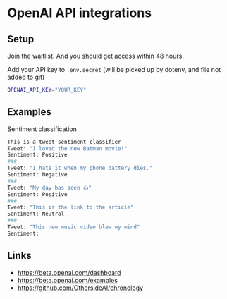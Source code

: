 # OpenAI API integrations

## Setup

Join the [waitlist](https://openai.com/blog/openai-api/). And you should get access within 48 hours.

Add your API key to `.env.secret` (will be picked up by dotenv, and file not added to git)

```bash
OPENAI_API_KEY="YOUR_KEY"
```

## Examples

Sentiment classification

```bash
This is a tweet sentiment classifier
Tweet: "I loved the new Batman movie!"
Sentiment: Positive
###
Tweet: "I hate it when my phone battery dies." 
Sentiment: Negative
###
Tweet: "My day has been 👍"
Sentiment: Positive
###
Tweet: "This is the link to the article"
Sentiment: Neutral
###
Tweet: "This new music video blew my mind"
Sentiment: 
```

## Links

* https://beta.openai.com/dashboard
* https://beta.openai.com/examples
* https://github.com/OthersideAI/chronology
